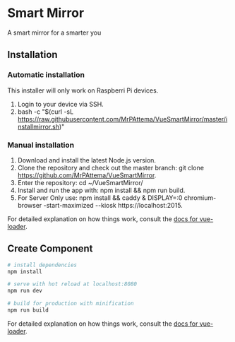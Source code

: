 # Smart Mirror

A smart mirror for a smarter you

## Installation

### Automatic installation

This installer will only work on Raspberri Pi devices.
1. Login to your device via SSH.
2. bash -c "$(curl -sL https://raw.githubusercontent.com/MrPAttema/VueSmartMirror/master/installmirror.sh)"

### Manual installation

1. Download and install the latest Node.js version.
2. Clone the repository and check out the master branch: git clone https://github.com/MrPAttema/VueSmartMirror.
3. Enter the repository: cd ~/VueSmartMirror/
4. Install and run the app with: npm install && npm run build.
5. For Server Only use: npm install && caddy & DISPLAY=:0 chromium-browser -start-maximized --kiosk https://localhost:2015.


For detailed explanation on how things work, consult the [docs for vue-loader](http://vuejs.github.io/vue-loader).

## Create Component

``` bash
# install dependencies
npm install

# serve with hot reload at localhost:8080
npm run dev

# build for production with minification
npm run build
```

For detailed explanation on how things work, consult the [docs for vue-loader](http://vuejs.github.io/vue-loader).
